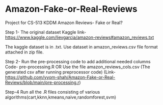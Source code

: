 # Amazon-Fake-or-Real-Reviews
Project for CS-513 KDDM
Amazon Reviews- Fake or Real?

Step 1- The original dataset Kaggle link- https://www.kaggle.com/lievgarcia/amazon-reviews#amazon_reviews.txt

The kaggle dataset is in .txt. Use dataset in amazon_reviews.csv file format attached in zip file.

Step 2- Run the pre-processing code to add additional needed columns Code- pre-processing.R OR Use the file amazon_reviews_cols.csv (The generated csv after running preprocessor code) (Link-https://github.com/vyom-shah/Amazon-Fake-or-Real-Reviews/blob/main/pre-processing.r)

Step-4 Run all the .R files consisting of various algorithms(cart,kknn,kmeans,naive,randomforest,svm)
